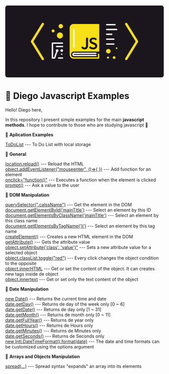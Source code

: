 ![](https://github.com/DiegoFischerDev/Diego-Javascript-Examples/blob/main/1_2T2-TMJHLPYxwfjA8S4Urg%201.png?raw=true)

# :pushpin: Diego Javascript Examples

Hello! Diego here,

In this repository I present simple examples for the main **javascript methods**. I hope to contribute to those who are studying javascript :rocket:


:small_blue_diamond: **Aplication Examples**  

[ToDoList](https://github.com/DiegoFischerDev/Diego-Javascript-Examples/blob/main/DOM%20manipulation/ToDoList.html) --- To Do List with local storage

:small_blue_diamond: **General**  

[location.reload()](https://github.com/DiegoFischerDev/Diego-Javascript-Examples/blob/main/Dates%20manipulation/newDate.html) --- Reload the HTML  
[object.addEventListener("mouseenter", ()=>{ })](https://github.com/DiegoFischerDev/Diego-Javascript-Examples/blob/main/Dates%20manipulation/newDate.html) --- Add function for an element  
[onclick="function()"](https://github.com/DiegoFischerDev/Diego-Javascript-Examples/blob/main/DOM%20manipulation/Element%20Manipulation/onclick.html) --- Executes a function when the element is clicked  
[prompt()](https://github.com/DiegoFischerDev/Diego-Javascript-Examples/blob/main/DOM%20manipulation/Child%20Manipulation/appendChild.html) --- Ask a value to the user  

:small_blue_diamond: **DOM Manipulation**  

[querySelector(".calssName")](https://github.com/DiegoFischerDev/Diego-Javascript-Examples/blob/main/DOM%20manipulation/Child%20Manipulation/appendChild.html) --- Get the element in the DOM  
[document.getElementById('mainTitle')](https://github.com/DiegoFischerDev/Diego-Javascript-Examples/blob/main/DOM%20manipulation/GetElement%20Types/getElementById.html) --- Select an element by this ID  
[document.getElementsByClassName('mainTitle')](https://github.com/DiegoFischerDev/Diego-Javascript-Examples/blob/main/DOM%20manipulation/GetElement%20Types/getElementsByClassName.html) --- Select an element by this class name  
[document.getElementsByTagName('li')](https://github.com/DiegoFischerDev/Diego-Javascript-Examples/blob/main/DOM%20manipulation/GetElement%20Types/getElementsByTagName.html) --- Select an element by this tag name  
[createElement()](https://github.com/DiegoFischerDev/Diego-Javascript-Examples/blob/main/DOM%20manipulation/Child%20Manipulation/appendChild.html) --- Creates a new HTML element in the DOM  
[getAttribute()](https://github.com/DiegoFischerDev/Diego-Javascript-Examples/blob/main/DOM%20manipulation/Element%20Manipulation/getAttribute.html) --- Gets the attribute value  
[object.setAttribute('class', 'value')"](https://github.com/DiegoFischerDev/Diego-Javascript-Examples/blob/main/DOM%20manipulation/Element%20Manipulation/setAttribute.html) --- Sets a new attribute value for a selected object  
[object.classList.toggle("red")](https://github.com/DiegoFischerDev/Diego-Javascript-Examples/blob/main/DOM%20manipulation/Element%20Manipulation/toggle.html) --- Every click changes the object condition to the opposite  
[object.innerHTML](https://github.com/DiegoFischerDev/Diego-Javascript-Examples/blob/main/DOM%20manipulation/Element%20Manipulation/innerText-innerHTML.html) --- Get or set the content of the object. It can creates new tags inside de object    
[object.innertext](https://github.com/DiegoFischerDev/Diego-Javascript-Examples/blob/main/DOM%20manipulation/Element%20Manipulation/innerText-innerHTML.html) --- Get or set only the text content of the object


:small_blue_diamond: **Date Manipulation**  

[new Date()](https://github.com/DiegoFischerDev/Diego-Javascript-Examples/blob/main/Dates%20manipulation/newDate.html) --- Returns the current time and date  
[date.getDay()](https://github.com/DiegoFischerDev/Diego-Javascript-Examples/blob/main/Dates%20manipulation/newDate.html) --- Returns de day of the week only [0 ~ 6]   
[date.getDate()](https://github.com/DiegoFischerDev/Diego-Javascript-Examples/blob/main/Dates%20manipulation/newDate.html) --- Returns de day only [1 ~ 31]  
[date.getMonth()](https://github.com/DiegoFischerDev/Diego-Javascript-Examples/blob/main/Dates%20manipulation/newDate.html) --- Returns de month only [0 ~ 11]    
[date.getFullYear()](https://github.com/DiegoFischerDev/Diego-Javascript-Examples/blob/main/Dates%20manipulation/newDate.html) --- Returns de year only  
[date.getHours()](https://github.com/DiegoFischerDev/Diego-Javascript-Examples/blob/main/Dates%20manipulation/newDate.html) --- Returns de Hours only  
[date.getMinutes()](https://github.com/DiegoFischerDev/Diego-Javascript-Examples/blob/main/Dates%20manipulation/newDate.html) --- Returns de Minutes only  
[date.getSeconds()](https://github.com/DiegoFischerDev/Diego-Javascript-Examples/blob/main/Dates%20manipulation/newDate.html) --- Returns de Seconds only  
[new Intl.DateTimeFormat().format(date)](https://github.com/DiegoFischerDev/Diego-Javascript-Examples/blob/main/Dates%20manipulation/DateTimeFormat.html) --- The date and time formats can be customized using the options argument  

:small_blue_diamond: **Arrays and Objects Manipulation**  

[spread(...)](https://github.com/DiegoFischerDev/Diego-Javascript-Examples/blob/main/Array%20Manipulation/Spread.html) --- Spread syntax "expands" an array into its elements  


